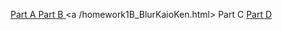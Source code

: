<a href=cmpm163_HW1/homework1A_3dScene.html> Part A </a>
<a href=cmpm163_HW1/homework1C_SpaceShipsOfLife.html> Part B </a>
<a /homework1B_BlurKaioKen.html> Part C </a>
<a href=homework1D_GameEffect.txt> Part D </a>
